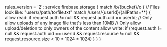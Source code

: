 rules_version = '2';
service firebase.storage {
  match /b/{bucket}/o {
  	// Files look like: "users/<UID>/path/to/file.txt"
    match /users/{userId}/{allPaths=**} {
      allow read: if request.auth != null && request.auth.uid == userId;
      // Only allow uploads of any image file that's less than 10MB
      // Only allow upload/deletion to only owners of the content
      allow write: if (request.auth != null && request.auth.uid == userId && request.resource != null && request.resource.size < 10 * 1024 * 1024)
    }
  }
}
